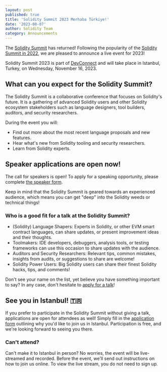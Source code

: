 ```yaml
---
layout: post
published: true
title: 'Solidity Summit 2023 Merhaba Türkiye!'
date: '2023-08-07'
author: Solidity Team
category: Announcements
---
```


The [Solidity Summit](/summit/) has returned! Following the popularity of the [Solidity Summit in 2022](/blog/2022/05/03/solidity-summit-2022-recap/), we are pleased to announce a live event for 2023!

Solidity Summit 2023 is part of [DevConnect](https://devconnect.org/) and will take place in Istanbul, Turkey, on Wednesday, November 16, 2023.

## What can you expect for the Solidity Summit?

The Solidity Summit is a collaborative conference that focuses on Solidity's future. It is a gathering of advanced Solidity users and other Solidity ecosystem stakeholders such as language designers, tool builders, auditors, and security researchers.

During the event you will:

- Find out more about the most recent language proposals and new features.
- Hear what's new from Solidity tooling and security researchers.
- Learn from Solidity experts.

## Speaker applications are open now!

The call for speakers is open! To apply for a speaking opportunity, please complete [the speaker form](https://cryptpad.fr/form/#/2/form/view/GMGhskSUobJs5pg5ZZ-l0I75kfVKdvIR0L-B0DSDxRk/).

Keep in mind that the Solidity Summit is geared towards an experienced audience, which means you can get "deep" into the Solidity weeds or technical things!

### Who is a good fit for a talk at the Solidity Summit?

- (Solidity) Language Shapers: Experts in Solidity, or other EVM smart contract languages, can share updates, or present improvement ideas and their thoughts.
- Toolmakers: IDE developers, debuggers, analysis tools, or testing frameworks can use this occasion to share updates with the audience.
- Auditors and Security Researchers: Relevant tips, common mistakes, insights from audits, or suggestions to share are welcome!
- Solidity Power Users: Big Solidity users can share their finest Solidity hacks, tips, and comments!

Don't see your name on the list, yet believe you have something important to say? In any case, don't hesitate to [apply for a talk](https://cryptpad.fr/form/#/2/form/view/GMGhskSUobJs5pg5ZZ-l0I75kfVKdvIR0L-B0DSDxRk/)!

## See you in Istanbul! 🇹🇷

If you prefer to participate in the Solidity Summit without giving a talk, applications are open for attendees as well! Simply fill in the [application form](https://cryptpad.fr/form/#/2/form/view/xfCGeeNLIlraxzc46U2fLxAGpbTnlVakiM+18kZJcuI/) outlining why you'd like to join us in Istanbul. Participation is free, and we're looking forward to seeing you there.

### Can't attend?

Can't make it to Istanbul in person? No worries, the event will be live-streamed and recorded. Before the event, we'll send out instructions on how to join us online. To view the live stream, you do not need to sign up.
